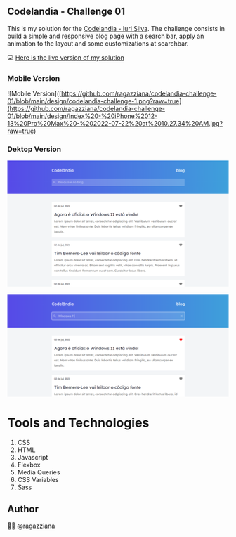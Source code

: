 
## Codelandia - Challenge 01

This is my solution for the [Codelandia - Iuri Silva](https://discord.com/channels/853354677411905578/855846897854971914). The challenge consists in build a simple and responsive blog page with a search bar, apply an animation to the layout and some customizations at searchbar. 

💻 [Here is the live version of my solution](https://ragazziana.github.io/codelandia-challenge-01/)


### Mobile Version

![Mobile Version]([https://github.com/ragazziana/codelandia-challenge-01/blob/main/design/codelandia-challenge-1.png?raw=true](https://github.com/ragazziana/codelandia-challenge-01/blob/main/design/Index%20-%20iPhone%2012-13%20Pro%20Max%20-%202022-07-22%20at%2010.27.34%20AM.jpg?raw=true)

### Dektop Version

![Desktop Version](https://github.com/ragazziana/codelandia-challenge-01/blob/main/design/codelandia-challenge-1.png?raw=true)

![Desktop Version](https://github.com/ragazziana/codelandia-challenge-01/blob/main/design/codelandia-challenge-2.png?raw=true)

# Tools and Technologies

1. CSS
2. HTML
3. Javascript
4. Flexbox
5. Media Queries
6. CSS Variables
7. Sass

## Author
👩‍💻  [@ragazziana](https://github.com/ragazziana)

